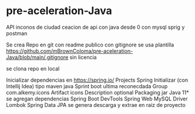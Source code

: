 # pre-aceleration-Java
API inconos de ciudad
ceacion de api con java desde 0 con mysql sprig y postman

Se crea Repo en git
    con readme
    publico
    con gitignore se usa plantilla https://github.com/mBrownColoma/pre-aceleration-Java/blob/main/.gitignore
    sin licencia

se clona repo en local

Inicializar dependencias en 
    https://spring.io/ 
    Projects 
    Spring Initializar (con Intellij Idea)
        tipo maven
        java
        Sprint boot ultima reconecdada
        Group 
            com.alkemy.icons
        Artifact
            icons
        Description
            optional
        Packaging
            jar
        Java
            11*
        se agregan dependencias
            Spring Boot DevTools
            Spring Web
            MySQL Driver
            Lombok
            Spring Data JPA
                se genera descarga y extrae en raiz de proyecto